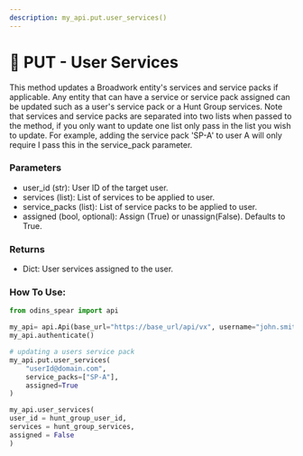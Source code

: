 ```yaml
---
description: my_api.put.user_services()
---
```


# 🧍 PUT - User Services

This method updates a Broadwork entity's services and service packs if applicable. Any entity that can have a service or service pack assigned can be updated such as a user's service pack or a Hunt Group services. Note that services and service packs are separated into two lists when passed to the method, if you only want to update one list only pass in the list you wish to update. For example, adding the service pack 'SP-A' to user A will only require I pass this in the service\_pack parameter.&#x20;

### Parameters&#x20;

* user\_id (str): User ID of the target user.
* services (list): List of services to be applied to user.&#x20;
* service\_packs (list): List of service packs to be applied to user.&#x20;
* assigned (bool, optional): Assign (True) or unassign(False). Defaults to True.

### Returns

* Dict: User services assigned to the user.

### How To Use:

```python
from odins_spear import api

my_api= api.Api(base_url="https://base_url/api/vx", username="john.smith", password="ODIN_INSTANCE_1")
my_api.authenticate()

# updating a users service pack
my_api.put.user_services(
    "userId@domain.com",
    service_packs=["SP-A"],
    assigned=True
)

my_api.user_services(
user_id = hunt_group_user_id,
services = hunt_group_services,
assigned = False
)
```
